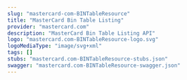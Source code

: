 ```yaml
---
slug: "mastercard-com-BINTableResource"
title: "MasterCard Bin Table Listing"
provider: "mastercard.com"
description: "MasterCard Bin Table Listing API"
logo: "mastercard.com-BINTableResource-logo.svg"
logoMediaType: "image/svg+xml"
tags: []
stubs: "mastercard.com-BINTableResource-stubs.json"
swagger: "mastercard.com-BINTableResource-swagger.json"
---
```

